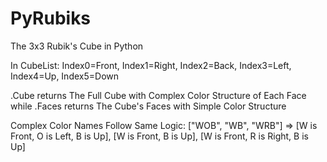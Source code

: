 # PyRubiks
The 3x3 Rubik's Cube in Python


In CubeList: Index0=Front, Index1=Right, Index2=Back, Index3=Left, Index4=Up, Index5=Down

.Cube returns The Full Cube with Complex Color Structure of Each Face while .Faces returns The Cube's Faces with Simple Color Structure

Complex Color Names Follow Same Logic: ["WOB", "WB", "WRB"] => [W is Front, O is Left, B is Up], [W is Front, B is Up], [W is Front, R is Right, B is Up]
